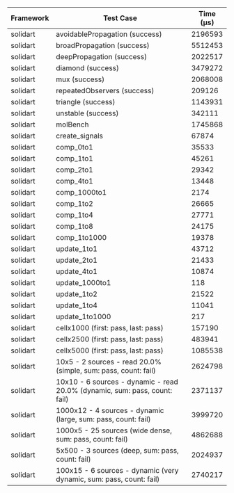 | Framework | Test Case | Time (μs) |
| --- | --- | --- |
| solidart | avoidablePropagation (success) | 2196593 |
| solidart | broadPropagation (success) | 5512453 |
| solidart | deepPropagation (success) | 2022517 |
| solidart | diamond (success) | 3479272 |
| solidart | mux (success) | 2068008 |
| solidart | repeatedObservers (success) | 209126 |
| solidart | triangle (success) | 1143931 |
| solidart | unstable (success) | 342111 |
| solidart | molBench | 1745868 |
| solidart | create_signals | 67874 |
| solidart | comp_0to1 | 35533 |
| solidart | comp_1to1 | 45261 |
| solidart | comp_2to1 | 29342 |
| solidart | comp_4to1 | 13448 |
| solidart | comp_1000to1 | 2174 |
| solidart | comp_1to2 | 26665 |
| solidart | comp_1to4 | 27771 |
| solidart | comp_1to8 | 24175 |
| solidart | comp_1to1000 | 19378 |
| solidart | update_1to1 | 43712 |
| solidart | update_2to1 | 21433 |
| solidart | update_4to1 | 10874 |
| solidart | update_1000to1 | 118 |
| solidart | update_1to2 | 21522 |
| solidart | update_1to4 | 11041 |
| solidart | update_1to1000 | 217 |
| solidart | cellx1000 (first: pass, last: pass) | 157190 |
| solidart | cellx2500 (first: pass, last: pass) | 483941 |
| solidart | cellx5000 (first: pass, last: pass) | 1085538 |
| solidart | 10x5 - 2 sources - read 20.0% (simple, sum: pass, count: fail) | 2624798 |
| solidart | 10x10 - 6 sources - dynamic - read 20.0% (dynamic, sum: pass, count: fail) | 2371137 |
| solidart | 1000x12 - 4 sources - dynamic (large, sum: pass, count: fail) | 3999720 |
| solidart | 1000x5 - 25 sources (wide dense, sum: pass, count: fail) | 4862688 |
| solidart | 5x500 - 3 sources (deep, sum: pass, count: fail) | 2024937 |
| solidart | 100x15 - 6 sources - dynamic (very dynamic, sum: pass, count: fail) | 2740217 |
